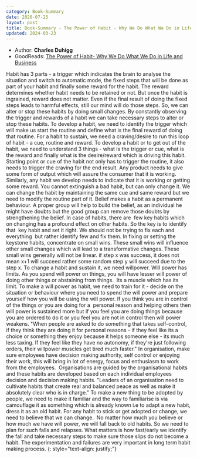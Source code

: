 ```yaml
---
category: Book-Summary
date: 2020-07-25
layout: post
title: Book-Summary - The Power of Habit - Why We Do What We Do in Life and Business
updated: 2024-03-23
---
```


- Author: **Charles Duhigg**
- GoodReads: [The Power of Habit- Why We Do What We Do in Life and Business](https://www.goodreads.com/book/show/18594642-the-power-of-habit)

Habit has 3 parts - a trigger which indicates the brain to analyse the situation and switch to automatic mode, the fixed steps that will be done as part of your habit and finally some reward for the habit. The reward determines whether habit needs to be retained or not. But once the habit is ingrained, reward does not matter. Even if the final result of doing the fixed steps leads to harmful effects, still our mind will do those steps. So, we can alter or stop these habits by doing small changes. By constantly observing the trigger and rewards of a habit we can take necessary steps to alter or stop these habits. To develop a habit, we need to identify the trigger which will make us start the routine and define what is the final reward of doing that routine. For a habit to sustain, we need a craving/desire to run this loop of habit - a cue, routine and reward. To develop a habit or to get out of the habit, we need to understand 3 things - what is the trigger or cue, what is the reward and finally what is the desire/reward which is driving this habit. Starting point or cue of the habit not only has to trigger the routine, it also needs to trigger the craving for the end result. Any product needs to give some form of output which will assure the consumer that it is working. Similarly, any habit we develop needs to indicate that it is working or getting some reward. You cannot extinguish a bad habit, but can only change it. We can change the habit by maintaining the same cue and same reward but we need to modify the routine part of it. Belief makes a habit as a permanent behaviour. A proper group will help to build the belief, as an individual he might have doubts but the good group can remove those doubts by strengthening the belief. In case of habits, there are  few key habits which on changing has a profound effect on other habits. So the key is to identify that  key habit and set it right. We should not be trying to fix each and everything  but rather identify few and fix them. In fixing or setting the keystone habits, concentrate on small wins. These small wins will influence other small changes which will lead to a transformative changes. These small wins generally will not be linear. if step x was success, it does not mean x+1 will succeed rather some random step y will succeed due to the step x. To change a habit and sustain it, we need willpower. Will power has limits. As you spend will power on things, you will have lesser will power of doing other things or abstaining from things.  Its a muscle which has its limit. To make a will power as habit, we need to train for it - decide on the situation or behaviour where you need to spend the will power and prepare yourself how you will be using the will power. If you think you are in control of the things or you are doing for a  personal reason and helping others then will power is sustained more but if you feel you are doing things because you are ordered to do it or you feel you are not in control then will power weakens. "When people are asked to do something that takes self-control, if they think they are doing it for personal reasons - if they feel like its a choice or something they enjoy because it helps someone else - its much less taxing. If they feel like they have no autonomy, if they're just following orders, their willpower muscles get tired much faster." In organisation, make sure employees have decision making authority, self control or enjoying their work, this will bring in lot of energy, focus and enthusiasm to work from the employees.  Organisations are guided by the organisational habits and these habits are developed based on each individual employees decision and decision making habits. "Leaders of an organisation need to cultivate habits that create real and balanced peace as well as make it absolutely clear who is in charge." To make a new thing to be adopted by people, we need to make it familiar and the way to familiarise is via camouflage it as something which is already known i.e to adapt a new habit, dress it as an old habit. For any habit to stick or get adopted or change, we need to believe that we can change.  No matter how much you believe or how much we have will power, we will fall back to old habits. So we need to plan for such falls and relapses. What matters is how fast/early we identify the fall and take necessary steps to make sure those slips do not become a habit. The experimentation and failures are very important in long term habit making process.
{: style="text-align: justify;"}